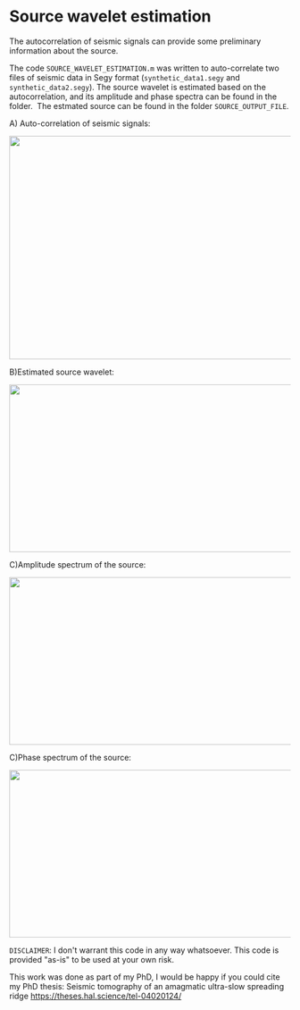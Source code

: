 # Source wavelet estimation
The autocorrelation of seismic signals can provide some preliminary information about the source. 

The code `SOURCE_WAVELET_ESTIMATION.m` was written to auto-correlate two files of seismic data in Segy format (`synthetic_data1.segy` and `synthetic_data2.segy`). The source wavelet is estimated based on the autocorrelation, and its amplitude and phase spectra can be found in the folder. 
The estmated source can be found in the folder `SOURCE_OUTPUT_FILE`. 

A) Auto-correlation of seismic signals:

<img src="Auto-correlation.png" width="600" height="400">

B)Estimated source wavelet:

<img src="Source wavelet (positive-negative time).png" width="600" height="300">

C)Amplitude spectrum of the source:

<img src="amplitude spectrum.png" width="600" height="300">

C)Phase spectrum of the source:


<img src="phase spectrum.png" width="600" height="300">















`DISCLAIMER`:  I don't warrant this code in any way whatsoever. This code is provided "as-is" to be used at your own risk.

This work was done as part of my PhD, I would be happy if you could cite my PhD thesis:
Seismic tomography of an amagmatic ultra-slow spreading ridge
https://theses.hal.science/tel-04020124/
